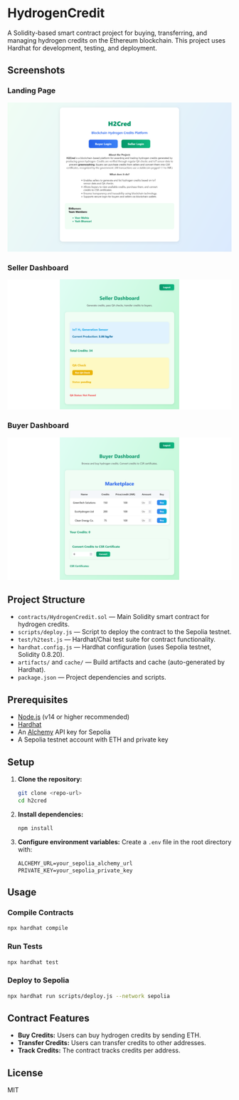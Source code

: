 # HydrogenCredit

A Solidity-based smart contract project for buying, transferring, and managing hydrogen credits on the Ethereum blockchain. This project uses Hardhat for development, testing, and deployment.

## Screenshots

### Landing Page
![Landing Page](media/landing_page.png)

### Seller Dashboard
![Seller Dashboard](media/seller_dashboard.png)

### Buyer Dashboard
![Buyer Dashboard](media/buyer_dashboard.png)


## Project Structure

- `contracts/HydrogenCredit.sol` — Main Solidity smart contract for hydrogen credits.
- `scripts/deploy.js` — Script to deploy the contract to the Sepolia testnet.
- `test/h2test.js` — Hardhat/Chai test suite for contract functionality.
- `hardhat.config.js` — Hardhat configuration (uses Sepolia testnet, Solidity 0.8.20).
- `artifacts/` and `cache/` — Build artifacts and cache (auto-generated by Hardhat).
- `package.json` — Project dependencies and scripts.

## Prerequisites

- [Node.js](https://nodejs.org/) (v14 or higher recommended)
- [Hardhat](https://hardhat.org/)
- An [Alchemy](https://alchemy.com/) API key for Sepolia
- A Sepolia testnet account with ETH and private key

## Setup

1. **Clone the repository:**
   ```sh
   git clone <repo-url>
   cd h2cred
   ```
2. **Install dependencies:**
   ```sh
   npm install
   ```
3. **Configure environment variables:**
   Create a `.env` file in the root directory with:
   ```env
   ALCHEMY_URL=your_sepolia_alchemy_url
   PRIVATE_KEY=your_sepolia_private_key
   ```

## Usage

### Compile Contracts
```sh
npx hardhat compile
```

### Run Tests
```sh
npx hardhat test
```

### Deploy to Sepolia
```sh
npx hardhat run scripts/deploy.js --network sepolia
```

## Contract Features
- **Buy Credits:** Users can buy hydrogen credits by sending ETH.
- **Transfer Credits:** Users can transfer credits to other addresses.
- **Track Credits:** The contract tracks credits per address.

## License

MIT
